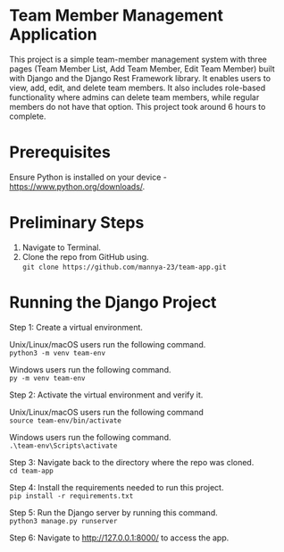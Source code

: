 # Team Member Management Application

This project is a simple team-member management system with three pages (Team Member List, Add Team Member, Edit Team Member) built with Django and the Django Rest
Framework library. It enables users to view, add, edit, and delete team members. It also includes role-based functionality where admins can delete team members, while regular members do not have that option. This project took around 6 hours to complete.

# Prerequisites
Ensure Python is installed on your device - https://www.python.org/downloads/.

# Preliminary Steps
1. Navigate to Terminal.
2. Clone the repo from GitHub using. <br />
```git clone https://github.com/mannya-23/team-app.git```

# Running the Django Project
Step 1: Create a virtual environment.

Unix/Linux/macOS users run the following command.<br />
```python3 -m venv team-env``` <br />

Windows users run the following command.<br />
```py -m venv team-env```

Step 2: Activate the virtual environment and verify it.

Unix/Linux/macOS users run the following command<br />
```source team-env/bin/activate```

Windows users run the following command.<br />
```.\team-env\Scripts\activate```

Step 3: Navigate back to the directory where the repo was cloned.<br />
```cd team-app```

Step 4: Install the requirements needed to run this project.<br />
```pip install -r requirements.txt```

Step 5: Run the Django server by running this command.<br />
```python3 manage.py runserver```

Step 6: Navigate to http://127.0.0.1:8000/ to access the app.



